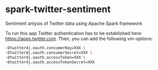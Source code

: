 # spark-twitter-sentiment
Sentiment anlysis of Twitter data using Apache Spark framework


To run this  app Twitter authentication has to be established here: https://apps.twitter.com.
Then, you can add the following vm-options:
```bash
-Dtwitter4j.oauth.consumerKey=XXX \
-Dtwitter4j.oauth.consumerSecret=XXX \
-Dtwitter4j.oauth.accessToken=XXX \
-Dtwitter4j.oauth.accessTokenSecret=XXX
```
